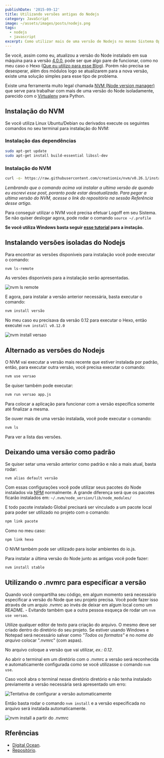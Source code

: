 ```yaml
---
publishDate: '2015-09-12'
title: Utilizando versões antigas do Nodejs
category: JavaScript
image: ~/assets/images/posts/nodejs.png
tags:
  - nodejs
  - javascript
excerpt: Como utilizar mais de uma versão de Nodejs no mesmo Sistema Operacional. Configurando seu ambiente local Nodejs.
---
```


Se você, assim como eu, atualizou a versão do Node instalado em sua máquina para a versão [4.0.0](https://nodejs.org/en/blog/release/v4.0.0/ 'Versão 4.0 do Nodejs'), pode ser que algo pare de funcionar, como no meu caso o Hexo ([Que eu utilizo para esse Blog](https://woliveiras.com.br/posts/Migrando-de-Wordpress-para-Hexo/ 'Migrando de WordPress para Hexo')). Porém não precisa se desesperar, além dos módulos logo se atualizarem para a nova versão, existe uma solução simples para esse tipo de problema.

Existe uma ferramenta muito legal chamada [NVM (Node version manager)](https://github.com/creationix/nvm 'Projeto NVM') que serve para trabalhar com mais de uma versão do Node isoladamente, parecido com o [Virtualenv](https://docs.python-guide.org/en/latest/dev/virtualenvs/) para Python.

## <a name='InstalaodoNVM'></a>Instalação do NVM

Se você utiliza Linux Ubuntu/Debian ou derivados execute os seguintes comandos no seu terminal para instalação do NVM:

### <a name='Instalaodasdependncias'></a>Instalação das dependências

```sh
sudo apt-get update
sudo apt-get install build-essential libssl-dev
```

### <a name='InstalaodoNVM-1'></a>Instalação do NVM

```sh
curl -o- https://raw.githubusercontent.com/creationix/nvm/v0.26.1/install.sh | bash
```

_Lembrando que o comando acima vai instalar a ultima versão de quando eu escrevi esse post, poranto pode estar desatualizada. Para pegar a ultima versão do NVM, acesse o link do repositório na sessão Referência desse artigo._

Para conseguir utilizar o NVM você precisa efetuar Logoff em seu Sistema. Se não quiser deslogar agora, pode rodar o comando `source ~/.profile`

**Se você utiliza Windows basta seguir [esse tutorial](https://github.com/coreybutler/nvm-windows 'NVM no Windows') para a instação.**

## <a name='InstalandoversesisoladasdoNodejs'></a>Instalando versões isoladas do Nodejs

Para encontrar as versões disponíveis para instalação você pode executar o comando:

```sh
nvm ls-remote
```

As versões disponíveis para a instalação serão apresentadas.

![nvm ls remote](~/assets/images/posts/nvm-ls-remote.png)

E agora, para instalar a versão anterior necessária, basta executar o comando:

```sh
nvm install versão
```

No meu caso eu precisava da versão 0.12 para executar o Hexo, então executei `nvm install v0.12.0`

![nvm install versao](~/assets/images/posts/nvm-install-v.png)

## <a name='AlternadoasversesdoNodejs'></a>Alternado as versões do Nodejs

O NVM vai executar a versão mais recente que estiver instalada por padrão, então, para executar outra versão, você precisa executar o comando:

```sh
nvm use versao
```

Se quiser também pode executar:

```sh
nvm run versao app.js
```

Para colocar a aplicação para funcionar com a versão específica somente até finalizar a mesma.

Se ouver mais de uma versão instalada, você pode executar o comando:

```sh
nvm ls
```

Para ver a lista das versões.

## <a name='Deixandoumaversocomopadro'></a>Deixando uma versão como padrão

Se quiser setar uma versão anterior como padrão e não a mais atual, basta rodar:

```sh
nvm alias default versão
```

Com essas configurações você pode utilizar seus pacotes do Node instalados via [NPM](https://www.npmjs.com/) normalmente. A grande diferença será que os pacotes ficarão instalados em: `~/.nvm/node_version/lib/node_modules/`

E todo pacote instalado Global precisará ser vinculado a um pacote local para poder ser utilizado no projeto com o comando:

```sh
npm link pacote
```

Como no meu caso:

```sh
npm link hexo
```

O NVM também pode ser utilizado para isolar ambientes do io.js.

Para instalar a última versão do Node junto as antigas você pode fazer:

```sh
nvm install stable
```

## <a name='Utilizandoo.nvmrcparaespecificaraverso'></a>Utilizando o .nvmrc para especificar a versão

Quando você compartilha seu código, em algum momento será necessário especificar a versão do Node que seu projeto precisa. Você pode fazer isso através de um arquio .nvmrc ao invés de deixar em algum local como um README. - Evitando também que a outra pessoa esqueça de rodar um `nvm use versao`.

Utilize qualquer editor de texto para criação do arquivo. O mesmo deve ser criado dentro do diretório do seu projeto. Se estiver usando Windows e Notepad será necessário salvar como _"Todos os formatos"_ e no _nome do arquivo_ colocar ".nvmrc" (com aspas).

No arquivo coloque a versão que vai utilizar, _ex.: 0.12_.

Ao abrir o terminal em um diretório com o .nvmrc a versão será reconhecida e automaticamente configurada como se você utilizasse o comando `nvm use`.

Caso você abra o terminal nesse diretório diretório e não tenha instalado previamente a versão necessária será apresentado um erro:

![Tentativa de configurar a versão automaticamente](~/assets/images/posts/terminal-with-nvmrc.png)

Então basta rodar o comando `nvm install` e a versão especificada no arquivo será instalada automaticamente.

![nvm install a partir do .nvmrc](~/assets/images/posts/nvm-install-nvmrc.png)

## <a name='Rferncias'></a>Rferências

- [Digital Ocean](https://www.digitalocean.com/community/tutorials/how-to-install-node-js-with-nvm-node-version-manager-on-a-vps 'Install Node and NVM on a VPS Digital Ocean.').
- [Repositório](https://github.com/creationix/nvm 'NVM').
